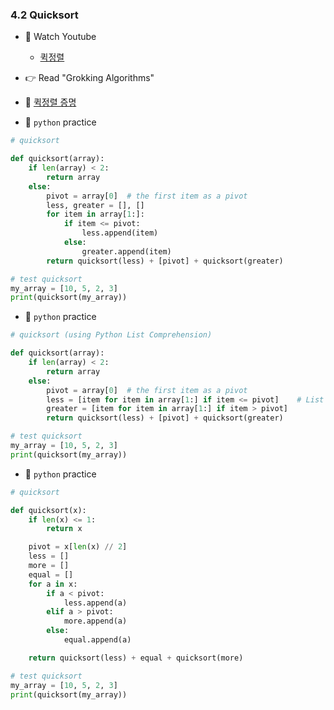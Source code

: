 ### 4.2 Quicksort


- 🍒 Watch Youtube
    - [퀵정렬](https://www.youtube.com/watch?v=wjuMjuBvSss)
    


- 👉 Read "Grokking Algorithms"


- 🍑 [퀵정렬 증명](https://ko.wikipedia.org/wiki/%ED%80%B5_%EC%A0%95%EB%A0%AC)


- 🐍 `python` practice

```python
# quicksort

def quicksort(array):
    if len(array) < 2:
        return array
    else:
        pivot = array[0]  # the first item as a pivot
        less, greater = [], []
        for item in array[1:]:
            if item <= pivot:
                less.append(item)
            else:
                greater.append(item)
        return quicksort(less) + [pivot] + quicksort(greater)

# test quicksort
my_array = [10, 5, 2, 3]
print(quicksort(my_array))
```


- 🐍 `python` practice

```python
# quicksort (using Python List Comprehension)

def quicksort(array):
    if len(array) < 2:
        return array
    else:
        pivot = array[0]  # the first item as a pivot
        less = [item for item in array[1:] if item <= pivot]    # List Comprehension
        greater = [item for item in array[1:] if item > pivot]
        return quicksort(less) + [pivot] + quicksort(greater)

# test quicksort
my_array = [10, 5, 2, 3]
print(quicksort(my_array))
```



- 🐍 `python` practice

```python
# quicksort

def quicksort(x):
    if len(x) <= 1:
        return x

    pivot = x[len(x) // 2]
    less = []
    more = []
    equal = []
    for a in x:
        if a < pivot:
            less.append(a)
        elif a > pivot:
            more.append(a)
        else:
            equal.append(a)

    return quicksort(less) + equal + quicksort(more)

# test quicksort
my_array = [10, 5, 2, 3]
print(quicksort(my_array))
```
